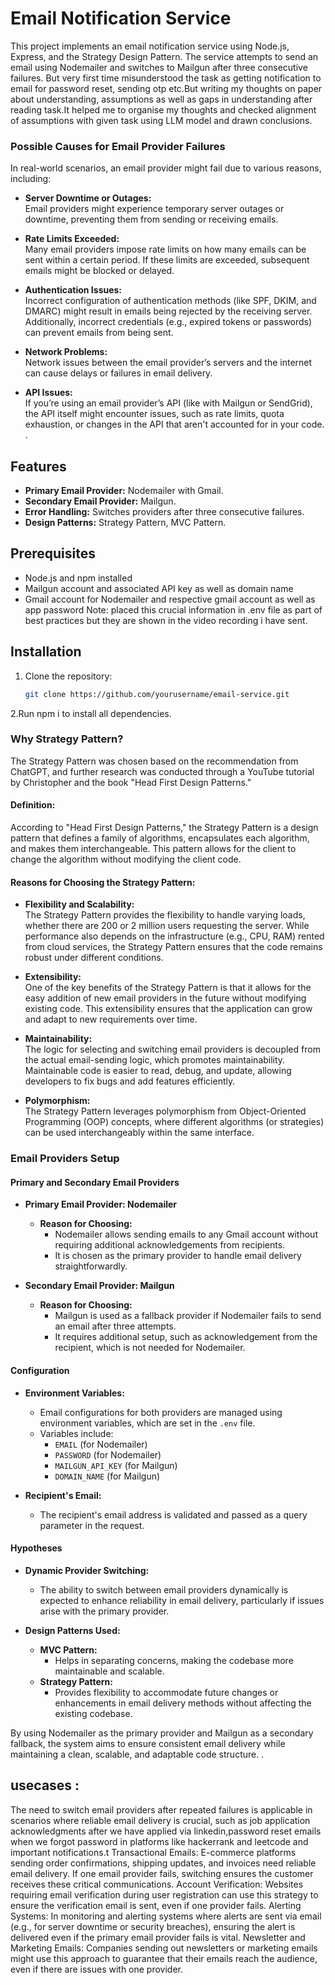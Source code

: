 # Email Notification Service

This project implements an email notification service using Node.js, Express, and the Strategy Design Pattern. The service attempts to send an email using Nodemailer and switches to Mailgun after three consecutive failures.
But very first time misunderstood the task as getting notification to email for password reset, sending otp etc.But writing my thoughts on paper about understanding, assumptions as well as gaps in understanding after reading task.It helped me to organise my thoughts and checked alignment of assumptions with given task using LLM model and drawn conclusions.
### Possible Causes for Email Provider Failures

In real-world scenarios, an email provider might fail due to various reasons, including:

- **Server Downtime or Outages:**  
  Email providers might experience temporary server outages or downtime, preventing them from sending or receiving emails.

- **Rate Limits Exceeded:**  
  Many email providers impose rate limits on how many emails can be sent within a certain period. If these limits are exceeded, subsequent emails might be blocked or delayed.

- **Authentication Issues:**  
  Incorrect configuration of authentication methods (like SPF, DKIM, and DMARC) might result in emails being rejected by the receiving server. Additionally, incorrect credentials (e.g., expired tokens or passwords) can prevent emails from being sent.

- **Network Problems:**  
  Network issues between the email provider’s servers and the internet can cause delays or failures in email delivery.

- **API Issues:**  
  If you’re using an email provider’s API (like with Mailgun or SendGrid), the API itself might encounter issues, such as rate limits, quota exhaustion, or changes in the API that aren't accounted for in your code.
. 
## Features

- **Primary Email Provider:** Nodemailer with Gmail.
- **Secondary Email Provider:** Mailgun.
- **Error Handling:** Switches providers after three consecutive failures.
- **Design Patterns:** Strategy Pattern, MVC Pattern.

## Prerequisites

- Node.js and npm installed
- Mailgun account and associated API key as well as domain name
- Gmail account for Nodemailer and respective gmail account as well as app password
Note: placed this crucial information in .env file as part of best practices but they are shown in the video recording i have sent.

## Installation

1. Clone the repository:
   ```bash
   git clone https://github.com/yourusername/email-service.git
2.Run npm i to install all dependencies.
### Why Strategy Pattern?

The Strategy Pattern was chosen based on the recommendation from ChatGPT, and further research was conducted through a YouTube tutorial by Christopher and the book "Head First Design Patterns."

#### Definition:
According to "Head First Design Patterns," the Strategy Pattern is a design pattern that defines a family of algorithms, encapsulates each algorithm, and makes them interchangeable. This pattern allows for the client to change the algorithm without modifying the client code.

#### Reasons for Choosing the Strategy Pattern:
- **Flexibility and Scalability:**  
  The Strategy Pattern provides the flexibility to handle varying loads, whether there are 200 or 2 million users requesting the server. While performance also depends on the infrastructure (e.g., CPU, RAM) rented from cloud services, the Strategy Pattern ensures that the code remains robust under different conditions.

- **Extensibility:**  
  One of the key benefits of the Strategy Pattern is that it allows for the easy addition of new email providers in the future without modifying existing code. This extensibility ensures that the application can grow and adapt to new requirements over time.

- **Maintainability:**  
  The logic for selecting and switching email providers is decoupled from the actual email-sending logic, which promotes maintainability. Maintainable code is easier to read, debug, and update, allowing developers to fix bugs and add features efficiently.

- **Polymorphism:**  
  The Strategy Pattern leverages polymorphism from Object-Oriented Programming (OOP) concepts, where different algorithms (or strategies) can be used interchangeably within the same interface.

### Email Providers Setup

#### Primary and Secondary Email Providers

- **Primary Email Provider: Nodemailer**
  - **Reason for Choosing:**
    - Nodemailer allows sending emails to any Gmail account without requiring additional acknowledgements from recipients. 
    - It is chosen as the primary provider to handle email delivery straightforwardly.

- **Secondary Email Provider: Mailgun**
  - **Reason for Choosing:**
    - Mailgun is used as a fallback provider if Nodemailer fails to send an email after three attempts.
    - It requires additional setup, such as acknowledgement from the recipient, which is not needed for Nodemailer.

#### Configuration

- **Environment Variables:**
  - Email configurations for both providers are managed using environment variables, which are set in the `.env` file.
  - Variables include:
    - `EMAIL` (for Nodemailer)
    - `PASSWORD` (for Nodemailer)
    - `MAILGUN_API_KEY` (for Mailgun)
    - `DOMAIN_NAME` (for Mailgun)

- **Recipient's Email:**
  - The recipient's email address is validated and passed as a query parameter in the request.

#### Hypotheses

- **Dynamic Provider Switching:**
  - The ability to switch between email providers dynamically is expected to enhance reliability in email delivery, particularly if issues arise with the primary provider.

- **Design Patterns Used:**
  - **MVC Pattern:**
    - Helps in separating concerns, making the codebase more maintainable and scalable.
  - **Strategy Pattern:**
    - Provides flexibility to accommodate future changes or enhancements in email delivery methods without affecting the existing codebase.

By using Nodemailer as the primary provider and Mailgun as a secondary fallback, the system aims to ensure consistent email delivery while maintaining a clean, scalable, and adaptable code structure.
.

## usecases :
The need to switch email providers after repeated failures is applicable in scenarios where reliable email delivery is crucial, such as job application acknowledgments after we have applied
via linkedin,password reset emails when we forgot password in platforms like hackerrank and leetcode and important notifications.t
Transactional Emails: E-commerce platforms sending order confirmations, shipping updates, and invoices need reliable email delivery. If one email provider fails, switching ensures the customer 
receives these critical communications.
Account Verification: Websites requiring email verification during user registration can use this strategy to ensure the verification email is sent, even if one provider fails.
Alerting Systems: In monitoring and alerting systems where alerts are sent via email (e.g., for server downtime or security breaches), ensuring the alert is delivered even if the primary email provider
fails is vital.
Newsletter and Marketing Emails: Companies sending out newsletters or marketing emails might use this approach to guarantee that their emails reach the audience, even if there are issues with one provider.

